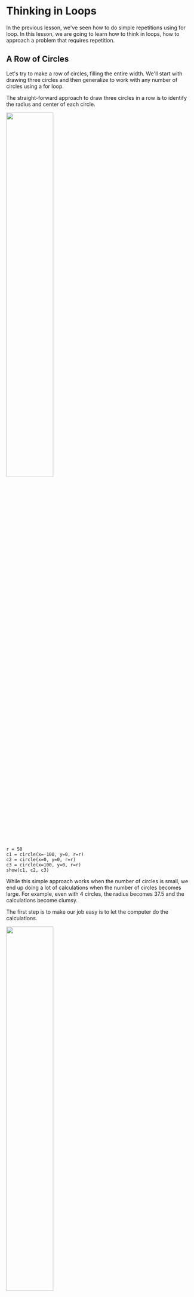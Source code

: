 # Thinking in Loops

In the previous lesson, we've seen how to do simple repetitions using for loop. 
In this lesson, we are going to learn how to think in loops, how to approach a problem that requires repetition.

## A Row of Circles

Let's try to make a row of circles, filling the entire width. We'll start with drawing three circles and then generalize to work with any number of circles using a for loop.

The straight-forward approach to draw three circles in a row is to identify the radius and center of each circle.

<img src="/files/row-of-circles-v1.svg" style="width: 50%"/>

```{.python .joy .example}
r = 50
c1 = circle(x=-100, y=0, r=r)
c2 = circle(x=0, y=0, r=r)
c3 = circle(x=100, y=0, r=r)
show(c1, c2, c3)
```

While this simple approach works when the number of circles is small, we end up doing a lot of calculations when the number of circles becomes large. For example, even with 4 circles, the radius becomes 37.5 and the calculations become clumsy.

The first step is to make our job easy is to let the computer do the calculations.

<img src="/files/row-of-circles-v2.svg" style="width: 50%"/>


```{.python .joy .example}
n = 3
width = 300

d = width/n
r = d/2

left = -width/2

x1 = left + r
x2 = x1 + d
x3 = x2 + d

c1 = circle(x=x1, y=0, r=r)
c2 = circle(x=x2, y=0, r=r)
c3 = circle(x=x3, y=0, r=r)
show(c1, c2, c3)
```

This approach is a lot better than where we started. All the computations are now done by the computer. If you try to change the value of `n` from `3` to `4`, it will divide the space into four parts and draws circles in the first 3 parts. 

We still need to figure out how to make the program draw `n` circles instead of always drawing `3` circles. That's where the `for` loop comes in handy. Instead of drawing circles `c1`, `c2` and `c3`, we'll draw a circle `n` times.

```{.python .joy .example}
n = 3
width = 300

d = width/n
r = d/2

left = -width/2
x = left + r

for i in range(n):
    c = circle(x=x, y=0, r=r)
    show(c)
    x = x + d
```

Pay attention to what has changed now. We've replaced `x1`, `x2`, `x3` and `c1`, `c2`, `c3` with just `x` and `c`. The value of `x` is updated in every iteration of the loop and a circle is drawn with the current value of `x`.

Try changing the value of n to whatever number you want and see it draw so many circles. 

{{ Exercise("six-donuts-in-a-row-jp") }}

## Generalizing Further

In the previous example, we've seen how to draw a row of circles using a for loop. In this section, we are going to make a series of improvements to it make it more and more generic.

### Reuse with functions

What if we want to draw more than one row of circles, maybe with a different value of `n` in each case?

We could convert our code to draw a row of circles into a function and call it as many times as we want.


```{.python .joy .example}
def draw_row(y, n):
    width = 300
    d = 300/n
    r = d/2

    left = -width/2
    x = left + r

    for i in range(n):
        c = circle(x=x, y=y, r=r)
        show(c)
        x = x + d

draw_row(y=100, n=3)
draw_row(y=0, n=5)
draw_row(y=-75, n=7)
```

We could make one small improvement to the above program.

Try to visualize how the value of `x` is computed for the third circle. It is `d` more than the `x` of the second circle. There is an implicit dependency between each iteration. We can't completely understand an iteration independently without understanding all the previous ones. This makes the program a bit hard to understand, especially when we start writing more and more complex programs.

One technique that is usually followed is making each iteration independent of other iterations. We could slightly tweak our program to achieve that.

```{.python .joy .example}
def draw_row(y, n):
    width = 300
    d = 300/n
    r = d/2

    left = -width/2
    xstart = left + r
    
    for i in range(n):
        x = xstart + i * d
        c = circle(x=x, y=y, r=r)
        show(c)

draw_row(y=100, n=3)
draw_row(y=0, n=5)
draw_row(y=-75, n=7)
```

Instead of updating the value of `x` in each iteration after drawing the circle, we are now computing the value `x` before drawing the circle in each iteration using the loop variable `i` and a reference value `xstart` which is initialized before the loop.

As we start writing more and more programs, it is important to focus not only on getting it right but also on making it easy to read, understand and modify. Choosing the right variable names, splitting the program into smaller independent functions, avoiding dependencies whenever possible, etc. are some of the things to keep in mind when writing programs. 

### Returning a shape

It would interesting to return a combined shape instead of just showing it. That will allow us to apply different transformations to that shape.

For that, we have to create a list of shapes and combine them. To do that let's see how to append elements to an existing list.

```{.python .joy .example}
numbers = []

numbers.append(1)
print(numbers)

numbers.append(2)
print(numbers)
```

The `.append` is a function that is available for lists, that adds the given argument to the list.

We are going to use the `append` to create a list of shapes and return a combined shape from our function. The name of the function is changed to `make_row` as we are only making a row in the function and not drawing it.

```{.python .joy .example}
def make_row(y, n):
    width = 300
    d = 300/n
    r = d/2

    xstart = -width/2 + r
    shapes = []

    for i in range(n):
        x = xstart + i * d
        c = circle(x=x, y=y, r=r)
        shapes.append(c)

    return combine(shapes)

shape = make_row(y=0, n=4)
shape2 = shape | rotate(90)
show(shape, shape2)
```

In the above example, we constructing a list of shapes as we iterator through the loop and combine them into a single shape using the `combine` function.

### Separation of Concerns

While the previous approach made it possible to operate on the combined shape, it only draws circles. If we want to change the shape, we need to change the code deep inside the `make_row` function.

The issue is that the `make_row` function is doing two things: figuring out _where_ to draw the shapes and also _what_ to draw for each shape. Since both of them are in the same function, we need to navigate through the `where`, even if we just wanted to change `what` to draw. This issue could be eliminated by moving `what` to draw into a new function.


```{.python .joy .example}
def make_row(y, n):
    width = 300
    d = 300/n
    r = d/2

    xstart = -width/2 + d/2
    shapes = []

    for i in range(n):
        x = xstart + i * d
        shape = make_shape(x, y, d)
        shapes.append(shape)

    return combine(shapes)

def make_shape(x, y, w):
    # return  circle(x=x, y=y, r=w/2)
    return ellipse(x=x, y=y, w=w, h=w/2)

shape = make_row(y=0, n=4)
shape2 = shape | rotate(90)
show(shape, shape2)
```

Instead of creating a circle/ellipse shape, the `make_row` function now delegates that work to a new function `make_shape`. This allows us to make changes only to the `make_shape` function when we need to change the shape. We'll never have to worry about touching the code in `make_row` function.

We could do one more small improvement to the above program. Instead of passing `x` and `y` as arguments to the `make_shape` function, we could always draw the shape around the origin and let the `make_row` translate it as required. That simplifies the job of `make_shape` function.

```{.python .joy .example}
def make_row(y, n):
    width = 300
    d = 300/n
    r = d/2

    xstart = -width/2 + d/2
    shapes = []

    for i in range(n):
        x = xstart + i * d
        shape = make_shape(d) | translate(x=x, y=y)
        shapes.append(shape)

    return combine(shapes)

def make_shape(width):
    # return  circle(r=width/2)
    return ellipse(w=width, h=width/2)

shape = make_row(y=0, n=4)
shape2 = shape | rotate(90)
show(shape, shape2)
```

### More Generalization

In the previous example, we made it easy to change the code from drawing circles to drawing different shapes like ellipses in a row. What if we want to draw a row of circles and another row of ellipses?

Of course, we could make a copy of the `make_row` function that draws ellipses instead of circles, but that is not fun.

Can we generalize the `make_row` function to support drawing any shape in a row?

How about passing the function to make the shape as an argument to the `make_row` function. Yes, we can pass as arguments, just like we pass numbers and strings.

With this, the `make_row` function doesn't know what shape it is going to draw until it calls the function passed to it. 

```{.python .joy .example}
def make_row(y, n, shape_maker):
    width = 300
    d = 300/n
    r = d/2

    xstart = -width/2 + d/2
    shapes = []

    for i in range(n):
        x = xstart + i * d
        shape = shape_maker(d) | translate(x=x, y=y)
        shapes.append(shape)

    return combine(shapes)

def make_circle(width):
    return circle(r=width/2)

def make_ellipse(width):
    return ellipse(w=width, h=width/2)

shape1 = make_row(y=50, n=4, shape_maker=make_circle)
shape2 = make_row(y=-50, n=6, shape_maker=make_ellipse)
show(shape1, shape2)
```

Passing function as an argument may look strange, but it is a very useful technique. In this example, we made the `make_row`, in a way that we can plug in any new shape by passing a function to draw that shape at the time of calling `make_row`.

### Parameterizing Further

We've seen how to make more than one row and also how to make each row using a different shape.

What if we want to make each element of the row depend on its position?

<img src="/files/row-of-parameterized-shapes.svg" style="width: 50%"/>

For this, the function drawing the shape needs to know the position and possibly the total number of items in the row. We could change the way our `make_row` function calls the `shape_maker`. Earlier, we were calling it with just one argument `width`, now we'll pass two additional arguments `index` and `count`.

```{.python .joy .example}
def make_row(y, n, shape_maker):
    width = 300
    d = 300/n
    r = d/2

    xstart = -width/2 + d/2
    shapes = []

    for i in range(n):
        x = xstart + i * d
        shape = shape_maker(d, i, n) | translate(x=x, y=y)
        shapes.append(shape)

    return combine(shapes)

def make_circles(width, index, count):
    return concentric_circles(max_radius=width/2, n=index+1)

def concentric_circles(max_radius, n):
    step = max_radius / n
    r = max_radius
    shapes = []
    for i in range(n):
        c = circle(r=r)
        shapes.append(c)
        r = r - step
    return combine(shapes)

def make_ellipses(width, index, count):
    n = index+1
    return ellipse(w=width, h=width/2) | repeat(n, rotate(180/n))

def make_colors(width, index, count):
    # pick the red component of the color from the current position in the row
    red = 255*index/(count-1)
    fill = color(r=red, g=0, b=0)
    return circle(r=width/2, fill=fill, stroke="none")

shape1 = make_row(y=100, n=4, shape_maker=make_circles)
shape2 = make_row(y=0, n=4, shape_maker=make_ellipses)
shape3 = make_row(y=-100, n=10, shape_maker=make_colors)
show(shape1, shape2, shape3)
```

In the above example, we've made three rows of shapes. The first one uses the position in the row to determine the number of concentric circles to draw, the second one uses the position to find out the number of times to repeat the ellipse around and the last one uses the position and count to compute the fill color of the shape.

### Summary

Let's quickly summarize all steps we've taken to reach the final version.

* Started with a very simple implementation of drawing 3 circles in a row
* Improved it by making the computer do the calculations
* Converted that into a for loop so that it can draw n circles for any number n
* Moved the code to draw a row of shapes into a function to be able to two rows for circles
* Made the function return a combined shape, instead of showing one shape at a time, to allow us to apply transformations it
* Generalized it further to draw a row of circles and a row of ellipses by passing the function to create individual shape as an argument to the `make_row` function
* Extended it further to allow each shape in the row be different based on the current position in the row and the number of shapes in the row as an argument to the function creating the shape

As you can notice, we started with a 5-line program and ended up with close to a 50-line program. Each improvement made the program more flexible, but at the same time increased the complexity, making it more difficult to understand. 

This is typical software evolution. We start with a very simple approach, then the requirements change and we end up generalizing the program to support the new requirements while continuing to support the previous ones.

The art of software development is a fine balance between making it simple and making it flexible. 

## Exercises

Now, it is time for some exercises.

{{ Exercise("row-of-eyes-jp") }}
{{ Exercise("row-of-red-eyes-jp") }}
{{ Exercise("row-of-squares-jp") }}
{{ Exercise("row-of-growing-circles-jp") }}
